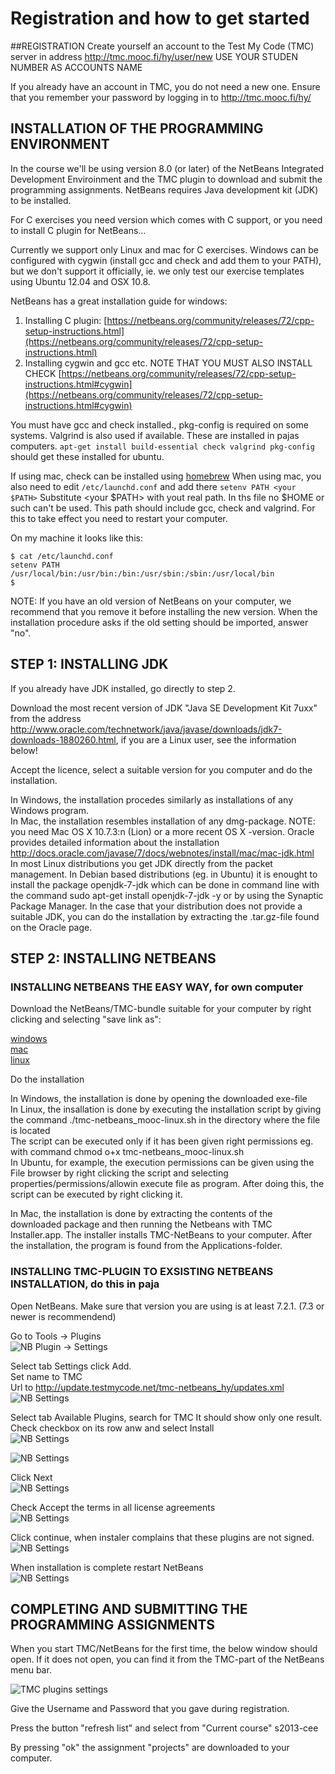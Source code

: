 # Registration and how to get started
##REGISTRATION
Create yourself an account to the Test My Code (TMC) server in address http://tmc.mooc.fi/hy/user/new USE YOUR STUDEN NUMBER AS ACCOUNTS NAME

If you already have an account in TMC, you do not need a new one. Ensure that you remember your password by logging in to  http://tmc.mooc.fi/hy/
 

## INSTALLATION OF THE PROGRAMMING ENVIRONMENT
In the course we'll be using version 8.0 (or later) of the NetBeans Integrated Development Enviroinment and the TMC plugin to download and submit the programming assignments. NetBeans requires Java development kit (JDK) to be installed.

For C exercises you need version which comes with C support, or you need to install C plugin for NetBeans...

Currently we support only Linux and mac for C exercises. Windows can be configured with cygwin (install gcc and check and add them to your PATH), but we don't support it officially, ie. we only test our exercise templates using Ubuntu 12.04 and OSX 10.8.

NetBeans has a great installation guide for windows:  
1) Installing C plugin: [https://netbeans.org/community/releases/72/cpp-setup-instructions.html](https://netbeans.org/community/releases/72/cpp-setup-instructions.html)  
2) Installing cygwin and gcc etc. NOTE THAT YOU MUST ALSO INSTALL CHECK [https://netbeans.org/community/releases/72/cpp-setup-instructions.html#cygwin](https://netbeans.org/community/releases/72/cpp-setup-instructions.html#cygwin)  


You must have gcc and check installed., pkg-config is required on some systems. Valgrind is also used if available. These are installed in pajas computers.
`apt-get install build-essential check valgrind pkg-config` should get these installed for ubuntu.

If using mac, check can be installed using [homebrew](http://brew.sh/)
When using mac, you also need to edit `/etc/launchd.conf` and add there 
```setenv PATH <your $PATH>```
Substitute <your $PATH> with yout real path. In ths file no $HOME or such can't be used.
This path should include gcc, check and valgrind.
For this to take effect you need to restart your computer.

On my machine it looks like this:
```
$ cat /etc/launchd.conf
setenv PATH /usr/local/bin:/usr/bin:/bin:/usr/sbin:/sbin:/usr/local/bin 
$
```

NOTE: If you have an old version of NetBeans on your computer, we recommend that you remove it before installing the new version. When the installation procedure asks if the old setting should be imported, answer "no".


## STEP 1: INSTALLING JDK

If you already have JDK installed, go directly to step 2.

Download the most recent version of JDK "Java SE Development Kit 7uxx" from the address http://www.oracle.com/technetwork/java/javase/downloads/jdk7-downloads-1880260.html, if you are a Linux user, see the information below!

Accept the licence, select a suitable version for you computer and do the installation.

In Windows, the installation procedes similarly as installations of any Windows program.  
In Mac, the installation resembles installation of any dmg-package. NOTE: you need Mac OS X 10.7.3:n (Lion) or a more recent OS X -version.  Oracle provides detailed information about the installation http://docs.oracle.com/javase/7/docs/webnotes/install/mac/mac-jdk.html  
In most Linux distributions you get JDK directly from the packet management. In Debian based distributions (eg. in Ubuntu) it is  enought to install the package openjdk-7-jdk which can be done in command line with the command sudo apt-get install openjdk-7-jdk -y or by using the Synaptic Package Manager. In the case that your distribution does not provide a suitable JDK, you can do the installation by extracting the .tar.gz-file found on the Oracle page.

## STEP 2: INSTALLING NETBEANS
### INSTALLING NETBEANS THE EASY WAY, for own computer
Download the NetBeans/TMC-bundle suitable for your computer by right clicking and selecting "save link as":

[windows](http://update.testmycode.net/tmc-netbeans_hy/tmc-netbeans_hy-windows.exe)    
[mac](http://update.testmycode.net/tmc-netbeans_hy/tmc-netbeans_hy-macosx.tgz)    
[linux](http://update.testmycode.net/tmc-netbeans_hy/tmc-netbeans_hy-linux.sh)    

Do the installation

In Windows, the installation is done by opening the downloaded exe-file  
In Linux, the insallation is done by executing the installation script by giving the command ./tmc-netbeans_mooc-linux.sh in the directory where the file is located  
The script can be executed only if it has been given right permissions eg. with command chmod o+x tmc-netbeans_mooc-linux.sh  
In Ubuntu, for example, the execution permissions can be given using the File browser  by right clicking the script and selecting properties/permissions/allowin execute file as program. After doing this, the script can be executed by right clicking it.    

In Mac, the installation is done by extracting the contents of the downloaded package and then running the Netbeans with TMC Installer.app. The installer installs TMC-NetBeans to your computer. After the installation, the program is found from the Applications-folder.  
 
### INSTALLING TMC-PLUGIN TO EXSISTING NETBEANS INSTALLATION, do this in paja  
Open NetBeans. Make sure that version you are using is at least 7.2.1. (7.3 or newer is recommendend)  

Go to Tools -> Plugins  
![NB Plugin -> Settings](https://www.cs.helsinki.fi/u/jarmoiso/tmcee/tmc-tools-plugins.jpg "Plugin -> Settings")

Select tab Settings click Add.  
Set name to TMC  
Url to http://update.testmycode.net/tmc-netbeans_hy/updates.xml  
![NB Settings](https://www.cs.helsinki.fi/u/jarmoiso/tmcee/tmc-settings-add-tmc-update.jpg "Plugin -> Settings -> Settings")

Select tab Available Plugins, search for TMC It should show only one result. Check checkbox on its row anw and select Install  
![NB Settings](https://www.cs.helsinki.fi/u/jarmoiso/tmcee/tmc-settings-add-tmc-update.jpg "Plugin -> Settings -> Settings")   

![NB Settings](https://www.cs.helsinki.fi/u/jarmoiso/tmcee/tmc-installing-plugin1.jpg "Plugin -> Settings -> Settings")   

Click Next  
![NB Settings](https://www.cs.helsinki.fi/u/jarmoiso/tmcee/tmc-installing-plugin2.jpg "Plugin -> Settings -> Settings")   

Check Accept the terms in all license agreements  
![NB Settings](https://www.cs.helsinki.fi/u/jarmoiso/tmcee/tmc-installing-plugin3.jpg "Plugin -> Settings -> Settings")   

Click continue, when instaler complains that these plugins are not signed.  
![NB Settings](https://www.cs.helsinki.fi/u/jarmoiso/tmcee/tmc-installing-plugin4.jpg "Plugin -> Settings -> Settings")   

When installation is complete restart NetBeans  
![NB Settings](https://www.cs.helsinki.fi/u/jarmoiso/tmcee/tmc-installing-plugin5.jpg "Plugin -> Settings -> Settings")   





## COMPLETING AND SUBMITTING THE PROGRAMMING ASSIGNMENTS
When you start TMC/NetBeans for the first time, the below window should open. If it does not open, you can find it from the TMC-part of the NetBeans menu bar.  

![TMC plugins settings](https://www.cs.helsinki.fi/u/jarmoiso/tmcee/tmc-settings.jpg "TMC plugins settings")  

Give the Username and Password that you gave during registration.  

Press the button "refresh list" and select from "Current course" s2013-cee  

By pressing "ok" the assignment "projects" are downloaded to your computer.  
